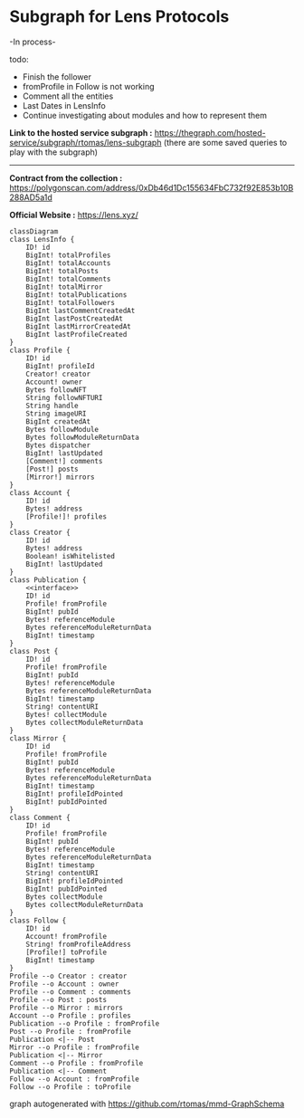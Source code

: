 # Subgraph for Lens Protocols

-In process-

todo:

- Finish the follower
- fromProfile in Follow is not working
- Comment all the entities
- Last Dates in LensInfo
- Continue investigating about modules and how to represent them

**Link to the hosted service subgraph :**
https://thegraph.com/hosted-service/subgraph/rtomas/lens-subgraph
(there are some saved queries to play with the subgraph)

---

**Contract from the collection :**
https://polygonscan.com/address/0xDb46d1Dc155634FbC732f92E853b10B288AD5a1d

**Official Website :**
https://lens.xyz/

```mermaid
classDiagram
class LensInfo {
	ID! id
	BigInt! totalProfiles
	BigInt! totalAccounts
	BigInt! totalPosts
	BigInt! totalComments
	BigInt! totalMirror
	BigInt! totalPublications
	BigInt! totalFollowers
	BigInt lastCommentCreatedAt
	BigInt lastPostCreatedAt
	BigInt lastMirrorCreatedAt
	BigInt lastProfileCreated
}
class Profile {
	ID! id
	BigInt! profileId
	Creator! creator
	Account! owner
	Bytes followNFT
	String followNFTURI
	String handle
	String imageURI
	BigInt createdAt
	Bytes followModule
	Bytes followModuleReturnData
	Bytes dispatcher
	BigInt! lastUpdated
	[Comment!] comments
	[Post!] posts
	[Mirror!] mirrors
}
class Account {
	ID! id
	Bytes! address
	[Profile!]! profiles
}
class Creator {
	ID! id
	Bytes! address
	Boolean! isWhitelisted
	BigInt! lastUpdated
}
class Publication {
	<<interface>>
	ID! id
	Profile! fromProfile
	BigInt! pubId
	Bytes! referenceModule
	Bytes referenceModuleReturnData
	BigInt! timestamp
}
class Post {
	ID! id
	Profile! fromProfile
	BigInt! pubId
	Bytes! referenceModule
	Bytes referenceModuleReturnData
	BigInt! timestamp
	String! contentURI
	Bytes! collectModule
	Bytes collectModuleReturnData
}
class Mirror {
	ID! id
	Profile! fromProfile
	BigInt! pubId
	Bytes! referenceModule
	Bytes referenceModuleReturnData
	BigInt! timestamp
	BigInt! profileIdPointed
	BigInt! pubIdPointed
}
class Comment {
	ID! id
	Profile! fromProfile
	BigInt! pubId
	Bytes! referenceModule
	Bytes referenceModuleReturnData
	BigInt! timestamp
	String! contentURI
	BigInt! profileIdPointed
	BigInt! pubIdPointed
	Bytes collectModule
	Bytes collectModuleReturnData
}
class Follow {
	ID! id
	Account! fromProfile
	String! fromProfileAddress
	[Profile!] toProfile
	BigInt! timestamp
}
Profile --o Creator : creator
Profile --o Account : owner
Profile --o Comment : comments
Profile --o Post : posts
Profile --o Mirror : mirrors
Account --o Profile : profiles
Publication --o Profile : fromProfile
Post --o Profile : fromProfile
Publication <|-- Post
Mirror --o Profile : fromProfile
Publication <|-- Mirror
Comment --o Profile : fromProfile
Publication <|-- Comment
Follow --o Account : fromProfile
Follow --o Profile : toProfile

```

graph autogenerated with https://github.com/rtomas/mmd-GraphSchema
